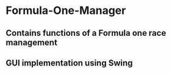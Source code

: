 # Formula-One-Manager
## Contains  functions of a Formula one race management
## GUI implementation using Swing
